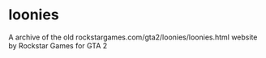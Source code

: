 # loonies
A archive of the old rockstargames.com/gta2/loonies/loonies.html website by Rockstar Games for GTA 2
